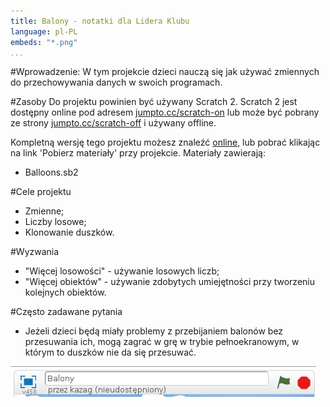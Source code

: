 ```yaml
---
title: Balony - notatki dla Lidera Klubu
language: pl-PL
embeds: "*.png"
...
```


#Wprowadzenie:
W tym projekcie dzieci nauczą się jak używać zmiennych do przechowywania danych w swoich programach.

#Zasoby
Do projektu powinien być używany Scratch 2. Scratch 2 jest dostępny online pod adresem [jumpto.cc/scratch-on](http://jumpto.cc/scratch-on) lub może być pobrany ze strony [jumpto.cc/scratch-off](http://jumpto.cc/scratch-off) i używany offline.

Kompletną wersję tego projektu możesz znaleźć <a href="http://scratch.mit.edu/projects/26745384/#editor">online</a>, lub pobrać klikając na link 'Pobierz materiały' przy projekcie. Materiały zawierają:

+ Balloons.sb2

#Cele projektu
+ Zmienne;
+ Liczby losowe;
+ Klonowanie duszków.

#Wyzwania
+ "Więcej losowości" - używanie losowych liczb;
+ "Więcej obiektów" - używanie zdobytych umiejętności przy tworzeniu kolejnych obiektów.

#Często zadawane pytania
+ Jeżeli dzieci będą miały problemy z przebijaniem balonów bez przesuwania ich, mogą zagrać w grę w trybie pełnoekranowym, w którym to duszków nie da się przesuwać.

![screenshot](balloons-fullscreen.png)